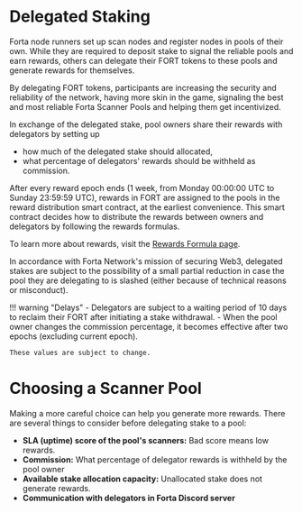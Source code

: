 # Delegated Staking

Forta node runners set up scan nodes and register nodes in pools of their own. While they are required to deposit stake to signal the reliable pools and earn rewards, others can delegate their FORT tokens to these pools and generate rewards for themselves.

By delegating FORT tokens, participants are increasing the security and reliability of the network, having more skin in the game, signaling the best and most reliable Forta Scanner Pools and helping them get incentivized.

In exchange of the delegated stake, pool owners share their rewards with delegators by setting up

- how much of the delegated stake should allocated,
- what percentage of delegators' rewards should be withheld as commission.

After every reward epoch ends (1 week, from Monday 00:00:00 UTC to Sunday 23:59:59 UTC), rewards in FORT are assigned to the pools in the reward distribution smart contract, at the earliest convenience. This smart contract decides how to distribute the rewards between owners and delegators by following the rewards formulas.

To learn more about rewards, visit the [Rewards Formula page](delegated-staking-rewards.md).

In accordance with Forta Network's mission of securing Web3, delegated stakes are subject to the possibility of a small partial reduction in case the pool they are delegating to is slashed (either because of technical reasons or misconduct).

!!! warning "Delays"
    - Delegators are subject to a waiting period of 10 days to reclaim their FORT after initiating a stake withdrawal.
    - When the pool owner changes the commission percentage, it becomes effective after two epochs (excluding current epoch).

	These values are subject to change.

# Choosing a Scanner Pool

Making a more careful choice can help you generate more rewards. There are several things to consider before delegating stake to a pool:

- **SLA (uptime) score of the pool's scanners:** Bad score means low rewards.
- **Commission:** What percentage of delegator rewards is withheld by the pool owner
- **Available stake allocation capacity:** Unallocated stake does not generate rewards.
- **Communication with delegators in Forta Discord server**
